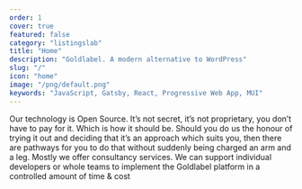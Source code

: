 ```yaml
---
order: 1
cover: true
featured: false
category: "listingslab"
title: "Home"
description: "Goldlabel. A modern alternative to WordPress"
slug: "/"
icon: "home"
image: "/png/default.png"
keywords: "JavaScript, Gatsby, React, Progressive Web App, MUI"
---
```

Our technology is Open Source. It’s not secret, it’s not proprietary, you don’t have to pay for it. Which is how it should be. Should you do us the honour of trying it out and deciding that it’s an approach which suits you, then there are pathways for you to do that without suddenly being charged an arm and a leg. Mostly we offer consultancy services. We can support individual developers or whole teams to implement the Goldlabel platform in a controlled amount of time & cost 